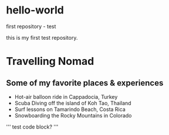# hello-world
first repository - test

this is my first test repository.

# Travelling Nomad
## Some of my favorite places & experiences

* Hot-air balloon ride in Cappadocia, Turkey
* Scuba Diving off the island of Koh Tao, Thailand
* Surf lessons on Tamarindo Beach, Costa Rica
* Snowboarding the Rocky Mountains in Colorado

'''
test code block?
'''
